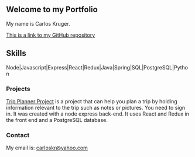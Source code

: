 ## Welcome to my Portfolio

My name is Carlos Kruger. 

[This is a link to my GitHub repository](https://github.com/carloskruger)

## Skills

Node|Javascript|Express|React|Redux|Java|Spring|SQL|PostgreSQL|Python

### Projects

[Trip Planner Project](http://tripplanneronline.com/) is a project that can help you plan a trip by holding information relevant to the trip such as notes or pictures. You need to sign in. It was created with a node express back-end. It uses React and Redux in the front end and a PostgreSQL database.



### Contact

My email is: carloskr@yahoo.com
